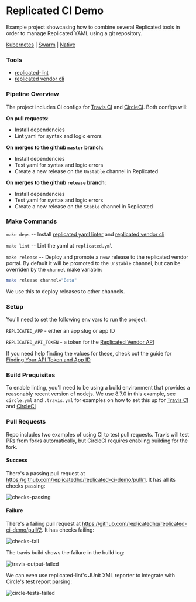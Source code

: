 Replicated CI Demo
==================

Example project showcasing how to combine several Replicated tools in order to manage
Replicated YAML using a git repository.

[Kubernetes](https://github.com/replicatedhq/replicated-ci-demo/tree/kubernetes)
| [Swarm](https://github.com/replicatedhq/replicated-ci-demo/tree/swarm)
| [Native](https://github.com/replicatedhq/replicated-ci-demo/)


### Tools

- [replicated-lint](https://github.com/replicatedhq/replicated-lint)
- [replicated vendor cli](https://github.com/replicatedhq/replicated)

### Pipeline Overview

The project includes CI configs for [Travis CI](https://travis-ci.org) and [CircleCI](https://circleci.com). Both configs will:

**On pull requests**:

- Install dependencies
- Lint yaml for syntax and logic errors

**On merges to the github `master` branch**:

- Install dependencies
- Test yaml for syntax and logic errors
- Create a new release on the `Unstable` channel in Replicated

**On merges to the github `release` branch**:

- Install dependencies
- Test yaml for syntax and logic errors
- Create a new release on the `Stable` channel in Replicated

### Make Commands

`make deps`    -- Install [replicated yaml linter](https://github.com/replicatedhq/replicated-lint) and [replicated vendor cli](https://github.com/replicatedhq/replicated)

`make lint`    -- Lint the yaml at `replicated.yml`

`make release` -- Deploy and promote a new release to the replicated vendor portal. By default it will be promoted to the `Unstable` channel, but can be overriden by the `channel` make variable:

```sh
make release channel="Beta"
```

We use this to deploy releases to other channels.


### Setup

You'll need to set the following env vars to run the project:

`REPLICATED_APP` - either an app slug or app ID

`REPLICATED_API_TOKEN` - a token for the [Replicated  Vendor API](https://help.staging.replicated.com/categories/vendor-api/)

If you need help finding the values for these, check out the guide for [Finding Your API Token and App ID](https://help.staging.replicated.com/docs/kb/developer-resources/finding-your-api-token-and-app-id/)


### Build Prequisites

To enable linting, you'll need to be using a build environment that provides a
reasonably recent version of nodejs. We use 8.7.0 in this example, see `circle.yml`
and `.travis.yml` for examples on how to set this up for [Travis CI](https://travis-ci.org) and [CircleCI](https://circleci.com)

### Pull Requests

Repo includes two examples of using CI to test pull requests. Travis will test PRs from forks automatically, but CircleCI requires enabling building for the fork.

#### Success

There's a passing pull request at https://github.com/replicatedhq/replicated-ci-demo/pull/1. It has all its checks passing:

![checks-passing](./doc/checks-passing.png)


#### Failure

There's a failing pull request at https://github.com/replicatedhq/replicated-ci-demo/pull/2. It has checks failing:


![checks-fail](./doc/checks-fail.png)

The travis build shows the failure in the build log:

![travis-output-failed](./doc/travis-output-failed.png)

We can even use replicated-lint's JUnit XML reporter to integrate with Circle's test report parsing:

![circle-tests-failed](./doc/circle-tests-failed.png)

